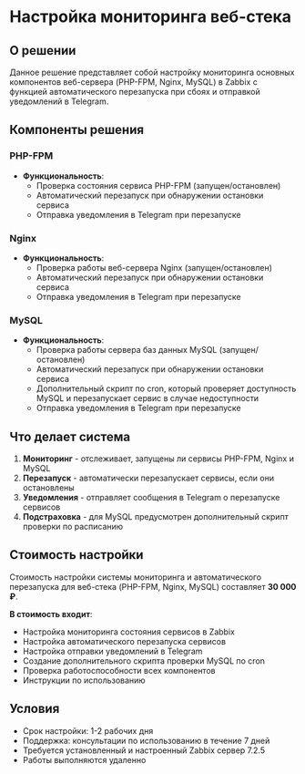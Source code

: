 # Настройка мониторинга веб-стека

## О решении

Данное решение представляет собой настройку мониторинга основных компонентов веб-сервера (PHP-FPM, Nginx, MySQL) в Zabbix с функцией автоматического перезапуска при сбоях и отправкой уведомлений в Telegram.

## Компоненты решения

### PHP-FPM

* **Функциональность**:
  * Проверка состояния сервиса PHP-FPM (запущен/остановлен)
  * Автоматический перезапуск при обнаружении остановки сервиса
  * Отправка уведомления в Telegram при перезапуске

### Nginx

* **Функциональность**:
  * Проверка работы веб-сервера Nginx (запущен/остановлен)
  * Автоматический перезапуск при обнаружении остановки сервиса
  * Отправка уведомления в Telegram при перезапуске

### MySQL

* **Функциональность**:
  * Проверка работы сервера баз данных MySQL (запущен/остановлен)
  * Автоматический перезапуск при обнаружении остановки сервиса
  * Дополнительный скрипт по cron, который проверяет доступность MySQL 
    и перезапускает сервис в случае недоступности
  * Отправка уведомления в Telegram при перезапуске

## Что делает система

1. **Мониторинг** - отслеживает, запущены ли сервисы PHP-FPM, Nginx и MySQL
2. **Перезапуск** - автоматически перезапускает сервисы, если они остановлены
3. **Уведомления** - отправляет сообщения в Telegram о перезапуске сервисов
4. **Подстраховка** - для MySQL предусмотрен дополнительный скрипт проверки по расписанию

## Стоимость настройки

Стоимость настройки системы мониторинга и автоматического перезапуска для веб-стека (PHP-FPM, Nginx, MySQL) составляет **30 000 ₽**.

**В стоимость входит**:
* Настройка мониторинга состояния сервисов в Zabbix
* Настройка автоматического перезапуска сервисов
* Настройка отправки уведомлений в Telegram
* Создание дополнительного скрипта проверки MySQL по cron
* Проверка работоспособности всех компонентов
* Инструкции по использованию

## Условия

* Срок настройки: 1-2 рабочих дня
* Поддержка: консультации по использованию в течение 7 дней
* Требуется установленный и настроенный Zabbix сервер 7.2.5
* Работы выполняются удаленно 
